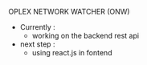 OPLEX NETWORK WATCHER (ONW)

- Currently : 
  - working on the backend rest api
- next step :
  - using react.js in fontend 
